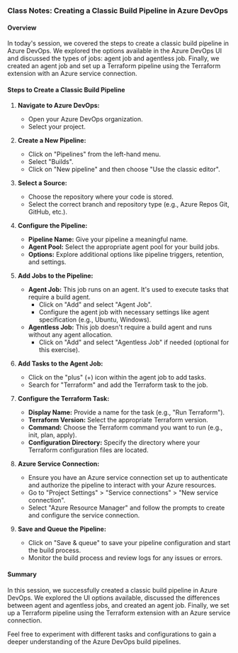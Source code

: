 ### Class Notes: Creating a Classic Build Pipeline in Azure DevOps

#### Overview
In today's session, we covered the steps to create a classic build pipeline in Azure DevOps. We explored the options available in the Azure DevOps UI and discussed the types of jobs: agent job and agentless job. Finally, we created an agent job and set up a Terraform pipeline using the Terraform extension with an Azure service connection.

#### Steps to Create a Classic Build Pipeline

1. **Navigate to Azure DevOps:**
   - Open your Azure DevOps organization.
   - Select your project.

2. **Create a New Pipeline:**
   - Click on "Pipelines" from the left-hand menu.
   - Select "Builds".
   - Click on "New pipeline" and then choose "Use the classic editor".

3. **Select a Source:**
   - Choose the repository where your code is stored.
   - Select the correct branch and repository type (e.g., Azure Repos Git, GitHub, etc.).

4. **Configure the Pipeline:**
   - **Pipeline Name:** Give your pipeline a meaningful name.
   - **Agent Pool:** Select the appropriate agent pool for your build jobs.
   - **Options:** Explore additional options like pipeline triggers, retention, and settings.

5. **Add Jobs to the Pipeline:**
   - **Agent Job:** This job runs on an agent. It's used to execute tasks that require a build agent.
     - Click on "Add" and select "Agent Job".
     - Configure the agent job with necessary settings like agent specification (e.g., Ubuntu, Windows).
   - **Agentless Job:** This job doesn't require a build agent and runs without any agent allocation.
     - Click on "Add" and select "Agentless Job" if needed (optional for this exercise).

6. **Add Tasks to the Agent Job:**
   - Click on the "plus" (+) icon within the agent job to add tasks.
   - Search for "Terraform" and add the Terraform task to the job.

7. **Configure the Terraform Task:**
   - **Display Name:** Provide a name for the task (e.g., "Run Terraform").
   - **Terraform Version:** Select the appropriate Terraform version.
   - **Command:** Choose the Terraform command you want to run (e.g., init, plan, apply).
   - **Configuration Directory:** Specify the directory where your Terraform configuration files are located.

8. **Azure Service Connection:**
   - Ensure you have an Azure service connection set up to authenticate and authorize the pipeline to interact with your Azure resources.
   - Go to "Project Settings" > "Service connections" > "New service connection".
   - Select "Azure Resource Manager" and follow the prompts to create and configure the service connection.

9. **Save and Queue the Pipeline:**
   - Click on "Save & queue" to save your pipeline configuration and start the build process.
   - Monitor the build process and review logs for any issues or errors.

#### Summary
In this session, we successfully created a classic build pipeline in Azure DevOps. We explored the UI options available, discussed the differences between agent and agentless jobs, and created an agent job. Finally, we set up a Terraform pipeline using the Terraform extension with an Azure service connection.

Feel free to experiment with different tasks and configurations to gain a deeper understanding of the Azure DevOps build pipelines.